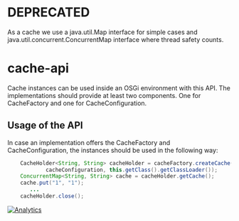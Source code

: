 DEPRECATED
==========

As a cache we use a java.util.Map interface for simple cases and 
java.util.concurrent.ConcurrentMap interface where thread safety counts.


cache-api
=========

Cache instances can be used inside an OSGi environment with this API. The
implementations should provide at least two components. One for CacheFactory
and one for CacheConfiguration.

## Usage of the API

In case an implementation offers the CacheFactory and CacheConfiguration,
the instances should be used in the following way:

```java
    CacheHolder<String, String> cacheHolder = cacheFactory.createCache(
            cacheConfiguration, this.getClass().getClassLoader());
    ConcurrentMap<String, String> cache = cacheHolder.getCache();
    cache.put("1", "1");
       ...
    cacheHolder.close();
```

[![Analytics](https://ga-beacon.appspot.com/UA-15041869-4/everit-org/cache-api)](https://github.com/igrigorik/ga-beacon)
